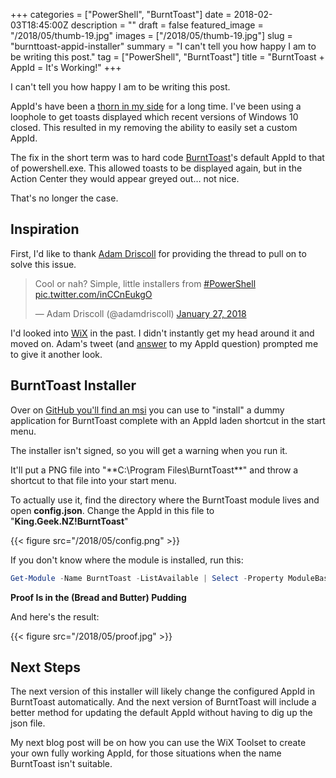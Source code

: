+++
categories = ["PowerShell", "BurntToast"]
date = 2018-02-03T18:45:00Z
description = ""
draft = false
featured_image = "/2018/05/thumb-19.jpg"
images = ["/2018/05/thumb-19.jpg"]
slug = "burnttoast-appid-installer"
summary = "I can't tell you how happy I am to be writing this post."
tag = ["PowerShell", "BurntToast"]
title = "BurntToast + AppId = It's Working!"
+++


I can't tell you how happy I am to be writing this post.

AppId's have been a [thorn in my side](https://king.geek.nz/2017/10/09/burnttoast-no-appid/) for a long time. I've been using a loophole to get toasts displayed which recent versions of Windows 10 closed. This resulted in my removing the ability to easily set a custom AppId.

The fix in the short term was to hard code [BurntToast](https://www.powershellgallery.com/packages/BurntToast)'s default AppId to that of powershell.exe. This allowed toasts to be displayed again, but in the Action Center they would appear greyed out… not nice.

That's no longer the case.

## **Inspiration**

First, I'd like to thank [Adam Driscoll](https://twitter.com/adamdriscoll) for providing the thread to pull on to solve this issue.

<blockquote class="twitter-tweet"><p lang="en" dir="ltr">Cool or nah? Simple, little installers from <a href="https://twitter.com/hashtag/PowerShell?src=hash&amp;ref_src=twsrc%5Etfw">#PowerShell</a> <a href="https://t.co/inCCnEukgO">pic.twitter.com/inCCnEukgO</a></p>&mdash; Adam Driscoll (@adamdriscoll) <a href="https://twitter.com/adamdriscoll/status/957059357694414848?ref_src=twsrc%5Etfw">January 27, 2018</a></blockquote>
<script async src="https://platform.twitter.com/widgets.js" charset="utf-8"></script>

I'd looked into [WiX](http://wixtoolset.org/) in the past. I didn't instantly get my head around it and moved on. Adam's tweet (and [answer](https://twitter.com/adamdriscoll/status/957251989259374592) to my AppId question) prompted me to give it another look.

## **BurntToast Installer**

Over on [GitHub you'll find an msi](https://github.com/Windos/BurntToast/releases/tag/v0.0.1) you can use to "install" a dummy application for BurntToast complete with an AppId laden shortcut in the start menu.

The installer isn't signed, so you will get a warning when you run it.

It'll put a PNG file into "**C:\Program Files\BurntToast\**" and throw a shortcut to that file into your start menu.

To actually use it, find the directory where the BurntToast module lives and open **config.json**. Change the AppId in this file to "**King.Geek.NZ!BurntToast**"

{{< figure src="/2018/05/config.png" >}}

If you don't know where the module is installed, run this:

```powershell
Get-Module -Name BurntToast -ListAvailable | Select -Property ModuleBase

```

**Proof Is in the (Bread and Butter) Pudding**

And here's the result:

{{< figure src="/2018/05/proof.jpg" >}}

## **Next Steps**

The next version of this installer will likely change the configured AppId in BurntToast automatically. And the next version of BurntToast will include a better method for updating the default AppId without having to dig up the json file.

My next blog post will be on how you can use the WiX Toolset to create your own fully working AppId, for those situations when the name BurntToast isn't suitable.

